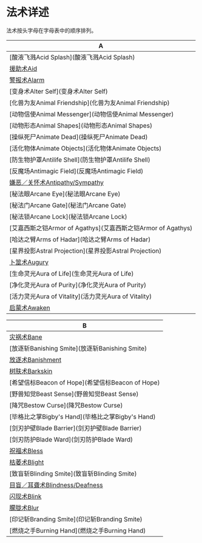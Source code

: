

# 法术详述

法术按头字母在字母表中的顺序排列。

| A                                                            |
| ------------------------------------------------------------ |
| [酸液飞溅Acid Splash](酸液飞溅Acid Splash)                   |
| [援助术Aid](援助术Aid)                                       |
| [警报术Alarm](警报术Alarm)                                   |
| [变身术Alter Self](变身术Alter Self)                         |
| [化兽为友Animal Friendship](化兽为友Animal Friendship)       |
| [动物信使Animal Messenger](动物信使Animal Messenger)         |
| [动物形态Animal Shapes](动物形态Animal Shapes)               |
| [操纵死尸Animate Dead](操纵死尸Animate Dead)                 |
| [活化物体Animate Objects](活化物体Animate Objects)           |
| [防生物护罩Antilife Shell](防生物护罩Antilife Shell)         |
| [反魔场Antimagic Field](反魔场Antimagic Field)               |
| [嫌恶／关怀术Antipathy/Sympathy](嫌恶／关怀术Antipathy/Sympathy) |
| [秘法眼Arcane Eye](秘法眼Arcane Eye)                         |
| [秘法门Arcane Gate](秘法门Arcane Gate)                       |
| [秘法锁Arcane Lock](秘法锁Arcane Lock)                       |
| [艾嘉西斯之铠Armor of Agathys](艾嘉西斯之铠Armor of Agathys) |
| [哈达之臂Arms of Hadar](哈达之臂Arms of Hadar)               |
| [星界投影Astral Projection](星界投影Astral Projection)       |
| [卜筮术Augury](卜筮术Augury)                                 |
| [生命灵光Aura of Life](生命灵光Aura of Life)                 |
| [净化灵光Aura of Purity](净化灵光Aura of Purity)             |
| [活力灵光Aura of Vitality](活力灵光Aura of Vitality)         |
| [启蒙术Awaken](启蒙术Awaken)                                 |

| B                                                            |
| ------------------------------------------------------------ |
| [灾祸术Bane](灾祸术Bane)                                     |
| [放逐斩Banishing Smite](放逐斩Banishing Smite)               |
| [放逐术Banishment](放逐术Banishment)                         |
| [树肤术Barkskin](树肤术Barkskin)                             |
| [希望信标Beacon of Hope](希望信标Beacon of Hope)             |
| [野兽知觉Beast Sense](野兽知觉Beast Sense)                   |
| [降咒Bestow Curse](降咒Bestow Curse)                         |
| [毕格比之掌Bigby's Hand](毕格比之掌Bigby's Hand)             |
| [剑刃护壁Blade Barrier](剑刃护壁Blade Barrier)               |
| [剑刃防护Blade Ward](剑刃防护Blade Ward)                     |
| [祝福术Bless](祝福术Bless)                                   |
| [枯萎术Blight](枯萎术Blight)                                 |
| [致盲斩Blinding Smite](致盲斩Blinding Smite)                 |
| [目盲／耳聋术Blindness/Deafness](目盲／耳聋术Blindness/Deafness) |
| [闪现术Blink](闪现术Blink)                                   |
| [朦胧术Blur](朦胧术Blur)                                     |
| [印记斩Branding Smite](印记斩Branding Smite)                 |
| [燃烧之手Burning Hand](燃烧之手Burning Hand)                 |